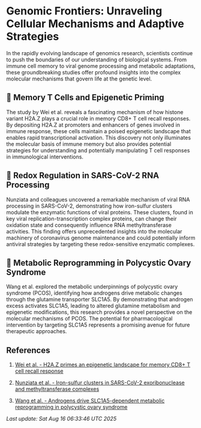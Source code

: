 # Genomic Frontiers: Unraveling Cellular Mechanisms and Adaptive Strategies

In the rapidly evolving landscape of genomics research, scientists continue to push the boundaries of our understanding of biological systems. From immune cell memory to viral genome processing and metabolic adaptations, these groundbreaking studies offer profound insights into the complex molecular mechanisms that govern life at the genetic level.

## 🧬 Memory T Cells and Epigenetic Priming

The study by Wei et al. reveals a fascinating mechanism of how histone variant H2A.Z plays a crucial role in memory CD8+ T cell recall responses. By depositing H2A.Z at promoters and enhancers of genes involved in immune response, these cells maintain a poised epigenetic landscape that enables rapid transcriptional activation. This discovery not only illuminates the molecular basis of immune memory but also provides potential strategies for understanding and potentially manipulating T cell responses in immunological interventions.

## 🦠 Redox Regulation in SARS-CoV-2 RNA Processing

Nunziata and colleagues uncovered a remarkable mechanism of viral RNA processing in SARS-CoV-2, demonstrating how iron-sulfur clusters modulate the enzymatic functions of viral proteins. These clusters, found in key viral replication-transcription complex proteins, can change their oxidation state and consequently influence RNA methyltransferase activities. This finding offers unprecedented insights into the molecular machinery of coronavirus genome maintenance and could potentially inform antiviral strategies by targeting these redox-sensitive enzymatic complexes.

## 🌱 Metabolic Reprogramming in Polycystic Ovary Syndrome

Wang et al. explored the metabolic underpinnings of polycystic ovary syndrome (PCOS), identifying how androgens drive metabolic changes through the glutamine transporter SLC1A5. By demonstrating that androgen excess activates SLC1A5, leading to altered glutamine metabolism and epigenetic modifications, this research provides a novel perspective on the molecular mechanisms of PCOS. The potential for pharmacological intervention by targeting SLC1A5 represents a promising avenue for future therapeutic approaches.

## References

1. [Wei et al. - H2A.Z primes an epigenetic landscape for memory CD8+ T cell recall response](https://pubmed.ncbi.nlm.nih.gov/40817373)

2. [Nunziata et al. - Iron-sulfur clusters in SARS-CoV-2 exoribonuclease and methyltransferase complexes](https://pubmed.ncbi.nlm.nih.gov/40817372)

3. [Wang et al. - Androgens drive SLC1A5-dependent metabolic reprogramming in polycystic ovary syndrome](https://pubmed.ncbi.nlm.nih.gov/40817119)

*Last update: Sat Aug 16 06:33:46 UTC 2025*
